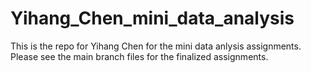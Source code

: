 # Yihang_Chen_mini_data_analysis

This is the repo for Yihang Chen for the mini data anlysis assignments. Please see the main branch files for the finalized assignments. 
